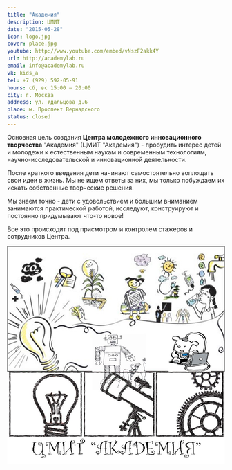 ```yaml
---
title: "Академия"
description: ЦМИТ
date: "2015-05-28"
icon: logo.jpg
cover: place.jpg
youtube: http://www.youtube.com/embed/vNszF2akk4Y
url: http://academylab.ru
email: info@academylab.ru
vk: kids_a
tel: +7 (929) 592-05-91
hours: сб, вс 15:00 — 20:00
city: г. Москва
address: ул. Удальцова д.6
place: м. Проспект Вернадского
status: closed
---
```


Основная цель создания **Центра молодежного инновационного творчества** "Академия" (ЦМИТ "Академия") - пробудить интерес детей и молодежи к естественным наукам и современным технологиям, научно-исследовательской и инновационной деятельности.

После краткого введения дети начинают самостоятельно воплощать свои идеи в жизнь. Мы не ищем ответы за них, мы только побуждаем их искать собственные творческие решения.

Мы знаем точно - дети с удовольствием и большим вниманием занимаются практической работой, исследуют, конструируют и постоянно придумывают что-то новое!

Все это происходит под присмотром и контролем стажеров и сотрудников Центра.

![ЦМИТ Академия](./TGWQJKLlwVg.jpg)
